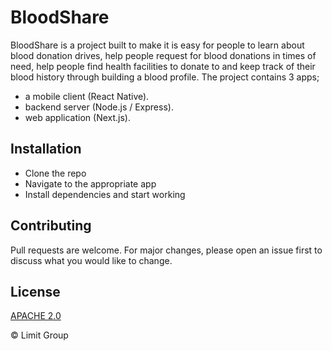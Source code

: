 # BloodShare

BloodShare is a project built to make it is easy for people to learn about blood donation drives, help people request for blood donations in times of need, help people find health facilities to donate to and keep track of their blood history through building a blood profile.
The project contains 3 apps; 
- a mobile client (React Native).
- backend server (Node.js / Express).
- web application (Next.js).

## Installation

- Clone the repo
- Navigate to the appropriate app
- Install dependencies and start working


## Contributing

Pull requests are welcome. For major changes, please open an issue first
to discuss what you would like to change.

## License

[APACHE 2.0](https://github.com/limit-group/bloodshare/blob/main/LICENSE)


&copy; Limit Group 
